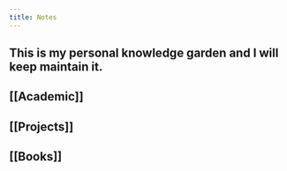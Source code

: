 ```yaml
---
title: Notes
---
```


## This is my personal knowledge garden and I will keep maintain it.
## [[Academic]]
## [[Projects]]
## [[Books]]

